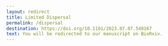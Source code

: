 ```yaml
---
layout: redirect
title: Limited Dispersal
permalink: /dispersal
destination: https://doi.org/10.1101/2023.07.07.548167
text: You will be redirected to our manuscript on BioRxiv.
---
```

